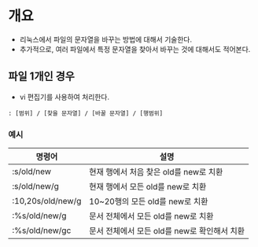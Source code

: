 # 개요
- 리눅스에서 파일의 문자열을 바꾸는 방법에 대해서 기술한다.
- 추가적으로, 여러 파일에서 특정 문자열을 찾아서 바꾸는 것에 대해서도 적어본다. 


## 파일 1개인 경우
- vi 편집기를 사용하여 처리한다. 
```
: [범위] / [찾을 문자열] / [바꿀 문자열] / [행범위]
```

### 예시
| 명령어 | 설명|
|-----------|------------|
| :s/old/new | 현재 행에서 처음 찾은 old를 new로 치환 | 
| :s/old/new/g | 현재 행에서 모든 old를 new로 치환 | 
| :10,20s/old/new/g | 10~20행의 모든 old를 new로 치환 | 
| :%s/old/new/g | 문서 전체에서 모든 old를 new로 치환 |
| :%s/old/new/gc | 문서 전체에서 모든 old를 new로 확인해서 치환 | 

